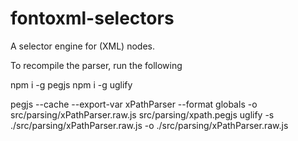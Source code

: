 # fontoxml-selectors

A selector engine for (XML) nodes.

To recompile the parser, run the following

npm i -g pegjs
npm i -g uglify

pegjs --cache --export-var xPathParser --format globals -o src/parsing/xPathParser.raw.js src/parsing/xpath.pegjs
uglify -s ./src/parsing/xPathParser.raw.js -o ./src/parsing/xPathParser.raw.js
